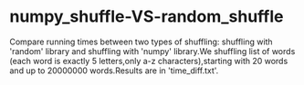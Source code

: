 # numpy_shuffle-VS-random_shuffle
Compare running times between two types of shuffling: shuffling with 'random' library and shuffling with 'numpy' library.We shuffling list of words (each word is exactly 5 letters,only a-z characters),starting with 20 words and up to 20000000 words.Results are in 'time_diff.txt'.
